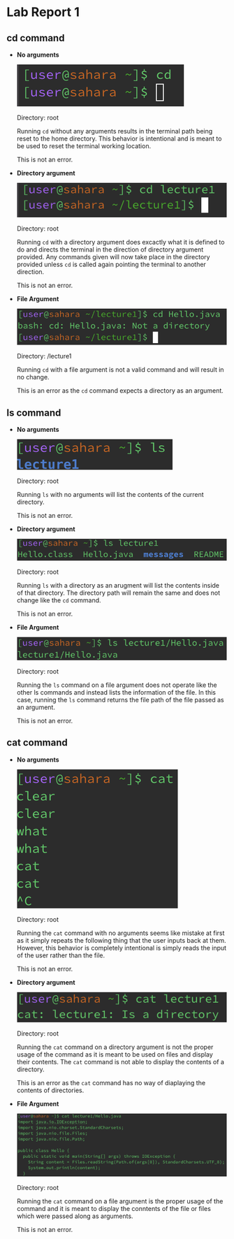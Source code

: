 # Lab Report 1

## cd command
* __No arguments__
  
  ![Image](cd-no-args.png)
  
  Directory: root

  Running `cd` without any arguments results in the terminal path being reset to the home directory. This behavior is intentional and is meant to be used to reset the terminal working location.

  This is not an error.
* __Directory argument__

  ![Image](cd-direc-arg.png)
  
  Directory: root

  Running `cd` with a directory argument does excactly what it is defined to do and directs the terminal in the direction of directory argument provided. Any commands given will now take place in the directory provided unless `cd` is called again pointing the terminal to another direction.

  This is not an error.
* __File Argument__

  ![Image](cd-file-arg.png)

  Directory: /lecture1

  Running `cd` with a file argument is not a valid command and will result in no change.

  This is an error as the `cd` command expects a directory as an argument.
## ls command
* __No arguments__

  ![Image](ls-no-args.png)
  
  Directory: root

  Running `ls` with no arguments will list the contents of the current directory.

  This is not an error.
* __Directory argument__

  ![Image](ls-direc-arg.png)
  
  Directory: root

  Running `ls` with a directory as an arugment will list the contents inside of that directory. The directory path will remain the same and does not change like the `cd` command.

  This is not an error.
* __File Argument__

  ![Image](ls-file-arg.png)
  
  Directory: root

  Running the `ls` command on a file argument does not operate like the other ls commands and instead lists the information of the file. In this case, running the `ls` command returns the file path of the file passed as an argument.

  This is not an error.

## cat command
* __No arguments__

  ![Image](cat-no-args.png)

  Directory: root

  Running the `cat` command with no arguments seems like mistake at first as it simply repeats the following thing that the user inputs back at them. However, this behavior is completely intentional is simply reads the input of the user rather than the file.

  This is not an error.
* __Directory argument__

  ![Image](cat-direc-arg.png)

  Directory: root

  Running the `cat` command on a directory argument is not the proper usage of the command as it is meant to be used on files and display their contents. The `cat` command is not able to display the contents of a directory.

  This is an error as the `cat` command has no way of diaplaying the contents of directories.
* __File Argument__

  ![Image](cat-file-arg.png)

  Directory: root

  Running the `cat` command on a file argument is the proper usage of the command and it is meant to display the conntents of the file or files which were passed along as arguments.

  This is not an error.
